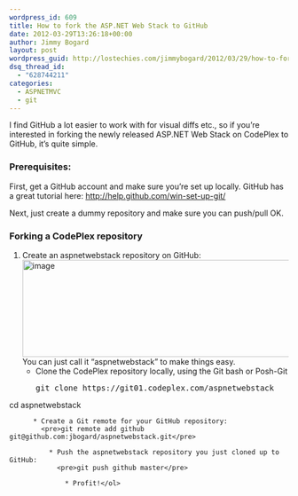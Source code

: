```yaml
---
wordpress_id: 609
title: How to fork the ASP.NET Web Stack to GitHub
date: 2012-03-29T13:26:18+00:00
author: Jimmy Bogard
layout: post
wordpress_guid: http://lostechies.com/jimmybogard/2012/03/29/how-to-fork-the-asp-net-web-stack-to-github/
dsq_thread_id:
  - "628744211"
categories:
  - ASPNETMVC
  - git
---
```

I find GitHub a lot easier to work with for visual diffs etc., so if you’re interested in forking the newly released ASP.NET Web Stack on CodePlex to GitHub, it’s quite simple.

### Prerequisites:

First, get a GitHub account and make sure you’re set up locally. GitHub has a great tutorial here: <http://help.github.com/win-set-up-git/>

Next, just create a dummy repository and make sure you can push/pull OK.

### Forking a CodePlex repository

  1. Create an aspnetwebstack repository on GitHub:  
    [<img style="background-image: none; border-right-width: 0px; padding-left: 0px; padding-right: 0px; display: inline; border-top-width: 0px; border-bottom-width: 0px; border-left-width: 0px; padding-top: 0px" title="image" border="0" alt="image" src="http://lostechies.com/content/jimmybogard/uploads/2012/03/image_thumb4.png" width="485" height="175" />](http://lostechies.com/content/jimmybogard/uploads/2012/03/image4.png)  
    You can just call it “aspnetwebstack” to make things easy. 
      * Clone the CodePlex repository locally, using the Git bash or Posh-Git 
        <pre>git clone https://git01.codeplex.com/aspnetwebstack
cd aspnetwebstack</pre>
        
          * Create a Git remote for your GitHub repository: 
            <pre>git remote add github git@github.com:jbogard/aspnetwebstack.git</pre>
            
              * Push the aspnetwebstack repository you just cloned up to GitHub: 
                <pre>git push github master</pre>
                
                  * Profit!</ol>